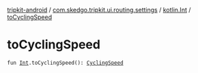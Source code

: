 [tripkit-android](../../index.md) / [com.skedgo.tripkit.ui.routing.settings](../index.md) / [kotlin.Int](index.md) / [toCyclingSpeed](./to-cycling-speed.md)

# toCyclingSpeed

`fun `[`Int`](https://kotlinlang.org/api/latest/jvm/stdlib/kotlin/-int/index.html)`.toCyclingSpeed(): `[`CyclingSpeed`](../-cycling-speed/index.md)